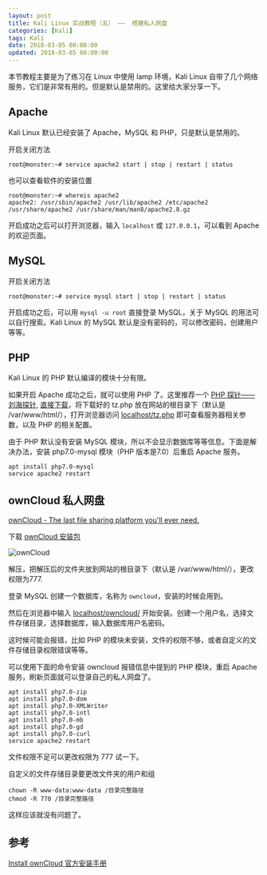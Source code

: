 ```yaml
---
layout: post
title: Kali Linux 实战教程（五） ——  搭建私人网盘
categories: [Kali]
tags: Kali
date: 2018-03-05 00:00:00
updated: 2018-03-05 00:00:00
---
```


本节教程主要是为了练习在 Linux 中使用 lamp 环境，Kali Linux 自带了几个网络服务，它们是非常有用的。但是默认是禁用的。这里给大家分享一下。

<!-- more -->

## Apache

Kali Linux 默认已经安装了 Apache，MySQL 和 PHP，只是默认是禁用的。

开启关闭方法

```
root@monster:~# service apache2 start | stop | restart | status
```

也可以查看软件的安装位置

```
root@monster:~# whereis apache2
apache2: /usr/sbin/apache2 /usr/lib/apache2 /etc/apache2 /usr/share/apache2 /usr/share/man/man8/apache2.8.gz
```

开启成功之后可以打开浏览器，输入 `localhost` 或 `127.0.0.1`，可以看到 Apache 的欢迎页面。

## MySQL

开启关闭方法

```
root@monster:~# service mysql start | stop | restart | status
```

开启成功之后，可以用 `mysql -u root` 直接登录 MySQL，关于 MySQL 的用法可以自行搜索。Kali Linux 的 MySQL 默认是没有密码的，可以修改密码，创建用户等等。

## PHP

Kali Linux 的 PHP 默认编译的模块十分有限。

如果开启 Apache 成功之后，就可以使用 PHP 了。这里推荐一个 [PHP 探针——刘海探针](https://github.com/kmvan/x-prober), [直接下载](https://download.0xl2oot.cn/tz.php)，将下载好的 tz.php 放在网站的根目录下（默认是 /var/www/html/），打开浏览器访问 [localhost/tz.php](http://localhost/tz.php) 即可查看服务器相关参数，以及 PHP 的相关配置。

由于 PHP 默认没有安装 MySQL 模块，所以不会显示数据库等等信息。下面是解决办法，安装 php7.0-mysql 模块（PHP 版本是7.0）后重启 Apache 服务。

```
apt install php7.0-mysql
service apache2 restart
```

## ownCloud 私人网盘

[ownCloud - The last file sharing platform you'll ever need.](https://owncloud.org/)

下载 [ownCloud 安装包](https://owncloud.org/download/)

![ownCloud](https://up-img.yonghong.tech/pic/2021/07/29-16-45-owncloud-ZadMlw.png)

解压，把解压后的文件夹放到网站的根目录下（默认是 /var/www/html/），更改权限为777.

登录 MySQL 创建一个数据库，名称为 `owncloud`，安装的时候会用到。

然后在浏览器中输入 [localhost/owncloud/](http://localhost/owncloud/) 开始安装。创建一个用户名，选择文件存储目录，选择数据库，输入数据库用户名密码。

这时候可能会报错，比如 PHP 的模块未安装，文件的权限不够，或者自定义的文件存储目录权限错误等等。

可以使用下面的命令安装 owncloud 报错信息中提到的 PHP 模块，重启 Apache 服务，刷新页面就可以登录自己的私人网盘了。

```
apt install php7.0-zip
apt install php7.0-dom
apt install php7.0-XMLWriter
apt install php7.0-intl
apt install php7.0-mb
apt install php7.0-gd
apt install php7.0-curl
service apache2 restart
```

文件权限不足可以更改权限为 777 试一下。

自定义的文件存储目录要更改文件夹的用户和组

```
chown -R www-data:www-data /目录完整路径
chmod -R 770 /目录完整路径
```

这样应该就没有问题了。


## 参考

[Install ownCloud 官方安装手册](https://doc.owncloud.org/server/latest/admin_manual/installation/source_installation.html#install-owncloud)

